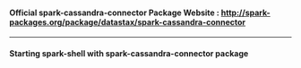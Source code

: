 #### Official spark-cassandra-connector Package Website : http://spark-packages.org/package/datastax/spark-cassandra-connector

---

#### Starting spark-shell with spark-cassandra-connector package

